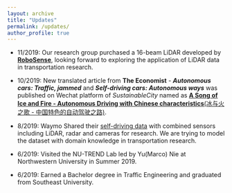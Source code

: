 ```yaml
---
layout: archive
title: "Updates"
permalink: /updates/
author_profile: true
---
```


* 11/2019:  Our research group purchased a 16-beam LiDAR developed by [**RoboSense**](https://www.robosense.ai/rslidar/RS-LiDAR-16), looking forward to exploring the application of LiDAR data in transportation research.

* 10/2019:  New translated article from **The Economist** - ***Autonomous cars: Traffic, jammed*** and ***Self-driving cars: Autonomous ways*** was published on Wechat platform of *SustainableCity* named as [**A Song of Ice and Fire - Autonomous Driving with Chinese characteristics**(冰与火之歌 - 中国特色的自动驾驶之路)](https://mp.weixin.qq.com/s/duVGa4en9znjUTzprtNC4g).

* 8/2019:  Waymo Shared their [self-driving data](https://waymo.com/open/data/) with combined sensors including LiDAR, radar and cameras for research. We are trying to model the dataset with domain knowledge in transportation research.

* 6/2019:  Visited the NU-TREND Lab led by Yu(Marco) Nie at Northwestern University in Summer 2019.

* 6/2019:  Earned a Bachelor degree in Traffic Engineering and graduated from Southeast University.
